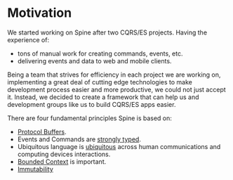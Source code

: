 # Motivation

We started working on Spine after two CQRS/ES projects. Having the experience
of:
- tons of manual work for creating commands, events, etc.
- delivering events and data to web and mobile clients.

Being a team that strives for efficiency in each project we are working on, implementing a great deal of cutting edge technologies to make development process easier and more productive, we could not just accept it. 
Instead, we decided to create a framework that can help us and development groups like us to build CQRS/ES apps easier.

There are four fundamental principles Spine is based on:
*  [Protocol Buffers](motivation/working-with-protocol-buffers.md).
* Events and Commands are [ strongly typed](motivation/strongly-typed.md).
* Ubiquitous language is [ubiquitous](/motivation/ubiquitous-language.md) across human communications and computing devices interactions.
* [Bounded Context](/motivation/bounded-context.md) is important.
* [Immutability](/motivation/immutability.md)
